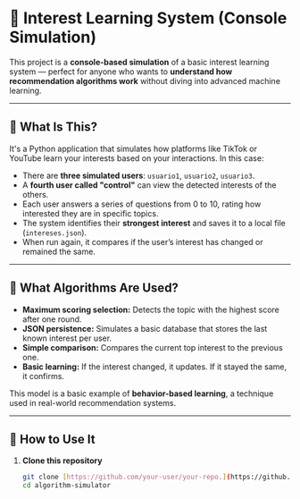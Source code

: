 # 🎯 Interest Learning System (Console Simulation)

This project is a **console-based simulation** of a basic interest learning system — perfect for anyone who wants to **understand how recommendation algorithms work** without diving into advanced machine learning.

---

## 🧠 What Is This?

It's a Python application that simulates how platforms like TikTok or YouTube learn your interests based on your interactions. In this case:

- There are **three simulated users**: `usuario1`, `usuario2`, `usuario3`.
- A **fourth user called "control"** can view the detected interests of the others.
- Each user answers a series of questions from 0 to 10, rating how interested they are in specific topics.
- The system identifies their **strongest interest** and saves it to a local file (`intereses.json`).
- When run again, it compares if the user’s interest has changed or remained the same.

---

## 🧩 What Algorithms Are Used?

- **Maximum scoring selection:** Detects the topic with the highest score after one round.
- **JSON persistence:** Simulates a basic database that stores the last known interest per user.
- **Simple comparison:** Compares the current top interest to the previous one.
- **Basic learning:** If the interest changed, it updates. If it stayed the same, it confirms.

This model is a basic example of **behavior-based learning**, a technique used in real-world recommendation systems.

---

## 🚀 How to Use It

1. **Clone this repository**
   ```bash
   git clone [https://github.com/your-user/your-repo.](https://github.com/FabianVeraza/algorithm-simulator.git
   cd algorithm-simulator
